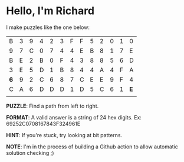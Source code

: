 # Hello, I'm Richard

I make puzzles like the one below:

| | | | | | | | | | | | | |
|-|-|-|-|-|-|-|-|-|-|-|-|-|
|B|3|9|4|2|3|F|F|5|2|0|1|0|
|9|7|C|0|7|4|4|E|B|8|1|7|E|
|B|E|2|B|0|F|4|3|8|8|5|6|D|
|3|E|5|D|1|B|8|4|4|A|4|F|A|
|**6**|9|2|C|6|8|7|C|E|E|9|F|4|
|C|A|6|D|D|D|1|D|5|C|6|1|**E**|
| | | | | | | | | | | | | |

**PUZZLE**: Find a path from left to right. 

**FORMAT**: A valid answer is a string of 24 hex digits. Ex: 69252C0708167843F324961E

**HINT**: If you're stuck, try looking at bit patterns.

**NOTE**: I'm in the process of building a Github action to allow automatic solution checking ;)
